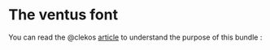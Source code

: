 # The ventus font

You can read the @clekos [article](https://medium.com/@clmentmenant/exporter-ses-icones-en-webfont-8b6be4a473a7) to understand the purpose of this bundle :
